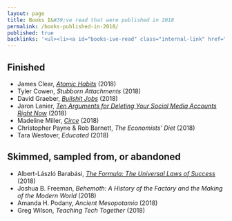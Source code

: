 ```yaml
---
layout: page
title: Books I&#39;ve read that were published in 2018
permalink: /books-published-in-2018/
published: true
backlinks: '<ul><li><a id="books-ive-read" class="internal-link" href="/books-ive-read/">Books I&#39;ve read</a></li></ul>'
---
```




## Finished 
* James Clear, _<a id="clear-atomic-habits" class="internal-link" href="/clear-atomic-habits/">Atomic Habits</a>_ (2018) 
* Tyler Cowen, _Stubborn Attachments_ (2018) 
* David Graeber, _<a id="graeber-bullshit-jobs" class="internal-link" href="/graeber-bullshit-jobs/">Bullshit Jobs</a>_ (2018) 
* Jaron Lanier, _<a id="lanier-ten-arguments" class="internal-link" href="/lanier-ten-arguments/">Ten Arguments for Deleting Your Social Media Accounts Right Now</a>_ (2018) 
* Madeline Miller, _<a id="miller-circe" class="internal-link" href="/miller-circe/">Circe</a>_ (2018) 
* Christopher Payne & Rob Barnett, _The Economists' Diet_ (2018) 
* Tara Westover, _Educated_ (2018) 


## Skimmed, sampled from, or abandoned 
* Albert-László Barabási, _<a id="barabasi-the-formula" class="internal-link" href="/barabasi-the-formula/">The Formula: The Universal Laws of Success</a>_ (2018) 
* Joshua B. Freeman, _Behemoth: A History of the Factory and the Making of the Modern World_ (2018) 
* Amanda H. Podany, _Ancient Mesopotamia_ (2018) 
* Greg Wilson, _Teaching Tech Together_ (2018) 
